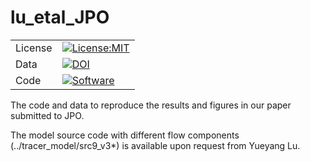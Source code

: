 # lu_etal_JPO
| | |
| ----- | ------- |
| License | [![License:MIT](https://img.shields.io/badge/License-MIT-lightgray.svg?style=flt-square)](https://opensource.org/licenses/MIT) |
| Data    | [![DOI](https://zenodo.org/badge/DOI/10.5281/zenodo.6886626.svg)](https://doi.org/10.5281/zenodo.6886626)
| Code    | [![Software]( )](https://github.com/yueyanglu/lu_etal_2022_JPO)|



The code and data to reproduce the results and figures in our paper submitted to JPO. 

The model source code with different flow components (../tracer_model/src9_v3*) is available upon request from Yueyang Lu.
